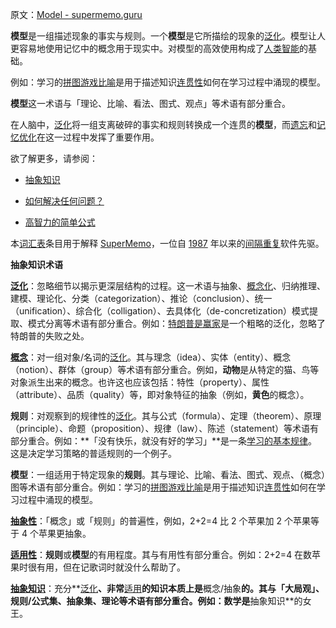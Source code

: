 原文：[Model - supermemo.guru](https://supermemo.guru/wiki/Model)

**模型**是一组描述现象的事实与规则。一个**模型**是它所描绘的现象的[泛化](https://supermemo.guru/wiki/Generalization)。模型让人更容易地使用记忆中的概念用于现实中。对模型的高效使用构成了[人类智能](https://supermemo.guru/wiki/Human_intelligence)的基础。

例如：学习的[拼图游戏比喻](https://supermemo.guru/wiki/Jigsaw_puzzle_metaphor)是用于描述知识[连贯性](https://supermemo.guru/wiki/Coherence)如何在学习过程中涌现的模型。

**模型**这一术语与「理论、比喻、看法、图式、观点」等术语有部分重合。

在人脑中，[泛化](https://supermemo.guru/wiki/Generalization)将一组支离破碎的事实和规则转换成一个连贯的**模型**，而[遗忘](https://supermemo.guru/wiki/Forgetting)和[记忆优化](https://supermemo.guru/wiki/Memory_optimization)在这一过程中发挥了重要作用。

欲了解更多，请参阅：

- [抽象知识](https://supermemo.guru/wiki/Abstract_knowledge)

- [如何解决任何问题？](https://supermemo.guru/wiki/How_to_solve_any_problem%3F)

- [高智力的简单公式](https://supermemo.guru/wiki/Simple_formula_for_high_intelligence)

本[词汇表](https://supermemo.guru/wiki/Glossary)条目用于解释 [SuperMemo](https://supermemo.guru/wiki/SuperMemo_Guru)，一位自 [1987](https://supermemo.guru/wiki/History_of_spaced_repetition_(print)) 年以来的[间隔重复](https://supermemo.guru/wiki/Spaced_repetition)软件先驱。

**抽象知识术语**

**[泛化](https://supermemo.guru/wiki/Generalization)**：忽略细节以揭示更深层结构的过程。这一术语与抽象、[概念化](https://supermemo.guru/wiki/Conceptualization)、归纳推理、建模、理论化、分类（categorization）、推论（conclusion）、统一（unification）、综合化（colligation）、去具体化（de-concretization）模式提取、模式分离等术语有部分重合。例如：[特朗普是赢家](https://supermemo.guru/wiki/Donald_Trump)是一个粗略的泛化，忽略了特朗普的失败之处。

**[概念](https://supermemo.guru/wiki/Concept)**：对一组对象/名词的[泛化](https://supermemo.guru/wiki/Generalization)。其与理念（idea）、实体（entity）、概念（notion）、群体（group）等术语有部分重合。例如，**动物**是从特定的猫、鸟等对象派生出来的概念。也许这也应该包括：特性（property）、属性（attribute）、品质（quality）等，即对象特征的抽象（例如，**黄色**的概念）。

**规则**：对观察到的规律性的[泛化](https://supermemo.guru/wiki/Generalization)。其与公式（formula）、定理（theorem）、原理（principle）、命题（proposition）、规律（law）、陈述（statement）等术语有部分重合。例如：**「没有快乐，就没有好的学习」**是一条[学习的基本规律](https://supermemo.guru/wiki/Fundamental_law_of_learning)。这是决定学习策略的普适规则的一个例子。

**模型**：一组适用于特定现象的**规则**。其与理论、比喻、看法、图式、观点、（概念）图等术语有部分重合。例如：学习的[拼图游戏比喻](https://supermemo.guru/wiki/Jigsaw_puzzle_metaphor)是用于描述知识[连贯性](https://supermemo.guru/wiki/Coherence)如何在学习过程中涌现的模型。

**[抽象性](https://supermemo.guru/wiki/Abstractness)**：「概念」或「规则」的普遍性，例如，2+2=4 比 2 个苹果加 2 个苹果等于 4 个苹果更抽象。

**[适用性](https://supermemo.guru/wiki/Applicability)**：**规则**或**模型**的有用程度。其与有用性有部分重合。例如：2+2=4 在数苹果时很有用，但在记歌词时就没什么帮助了。

**[抽象知识](https://supermemo.guru/wiki/Abstract_knowledge)**：充分**[泛化](https://supermemo.guru/wiki/Generalization)**、非常**[适用](https://supermemo.guru/wiki/Applicability)**的知识本质上是**概念/抽象**的。其与「大局观」、**规则/公式**集、抽象集、理论等术语有部分重合。例如：数学是**抽象知识**的女王。